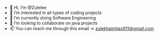 - 👋 Hi, I’m @Zulelee
- 👀 I’m interested in all types of coding projects
- 🌱 I’m currently doing Software Engineering
- 💞️ I’m looking to collaborate on java projects
- 📫 You can reach me through this email -> zulekhaimtiaz911@gmail.com

<!---
Zulelee/Zulelee is a ✨ special ✨ repository because its `README.md` (this file) appears on your GitHub profile.
You can click the Preview link to take a look at your changes.
--->
